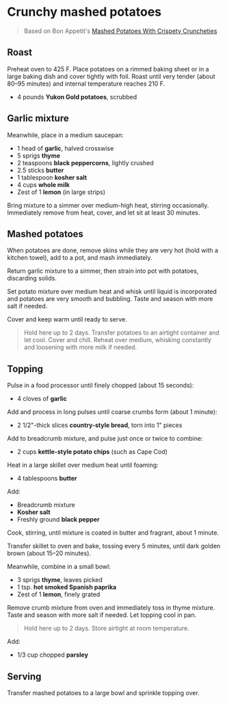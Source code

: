 # Crunchy mashed potatoes

> Based on Bon Appetit's [Mashed Potatoes With Crispety Cruncheties](https://www.bonappetit.com/recipe/mashed-potatoes-with-crispety-cruncheties)

## Roast

Preheat oven to 425 F. Place potatoes on a rimmed baking sheet or in a large baking dish and cover tightly with foil. Roast until very tender (about 80–95 minutes) and internal temperature reaches 210 F.

- 4 pounds **Yukon Gold potatoes**, scrubbed

## Garlic mixture

Meanwhile, place in a medium saucepan:

- 1 head of **garlic**, halved crosswise
- 5 sprigs **thyme**
- 2 teaspoons **black peppercorns**, lightly crushed
- 2.5 sticks **butter**
- 1 tablespoon **kosher salt**
- 4 cups **whole milk**
- Zest of 1 **lemon** (in large strips)

Bring mixture to a simmer over medium-high heat, stirring occasionally. Immediately remove from heat, cover, and let sit at least 30 minutes.

## Mashed potatoes

When potatoes are done, remove skins while they are very hot (hold with a kitchen towel), add to a pot, and mash immediately.

Return garlic mixture to a simmer, then strain into pot with potatoes, discarding solids.

Set potato mixture over medium heat and whisk until liquid is incorporated and potatoes are very smooth and bubbling. Taste and season with more salt if needed.

Cover and keep warm until ready to serve.

> Hold here up to 2 days. Transfer potatoes to an airtight container and let cool. Cover and chill. Reheat over medium, whisking constantly and loosening with more milk if needed.

## Topping

Pulse in a food processor until finely chopped (about 15 seconds):

- 4 cloves of **garlic**

Add and process in long pulses until coarse crumbs form (about 1 minute):

- 2 1/2"-thick slices **country-style bread**, torn into 1" pieces

Add to breadcrumb mixture, and pulse just once or twice to combine:

- 2 cups **kettle-style potato chips** (such as Cape Cod)

Heat in a large skillet over medium heat until foaming:

- 4 tablespoons **butter**

Add:

- Breadcrumb mixture
- **Kosher salt**
- Freshly ground **black pepper**

Cook, stirring, until mixture is coated in butter and fragrant, about 1 minute.

Transfer skillet to oven and bake, tossing every 5 minutes, until dark golden brown (about 15–20 minutes).

Meanwhile, combine in a small bowl:

- 3 sprigs **thyme**, leaves picked
- 1 tsp. **hot smoked Spanish paprika**
- Zest of 1 **lemon**, finely grated

Remove crumb mixture from oven and immediately toss in thyme mixture. Taste and season with more salt if needed. Let topping cool in pan.

> Hold here up to 2 days. Store airtight at room temperature.

Add:

- 1/3 cup chopped **parsley**

## Serving

Transfer mashed potatoes to a large bowl and sprinkle topping over.
